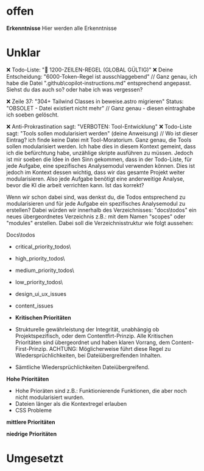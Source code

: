 # offen

**Erkenntnisse**
Hier werden alle Erkenntnisse

# Unklar

❌ Todo-Liste: "📏 1200-ZEILEN-REGEL (GLOBAL GÜLTIG)"
❌ Deine Entscheidung: "6000-Token-Regel ist ausschlaggebend"
// Ganz genau, ich habe die Datei ".github\copilot-instructions.md" entsprechend angepasst. Siehst du das auch so? oder habe ich was vergessen?

❌ Zeile 37: "304+ Tailwind Classes in beweise.astro migrieren"
Status: "OBSOLET - Datei existiert nicht mehr"
// Ganz genau - diesen eintraghabe ich soeben gelöscht.

❌ Anti-Prokrastination sagt: "VERBOTEN: Tool-Entwicklung"
❌ Todo-Liste sagt: "Tools sollen modularisiert werden" (deine Anweisung)
// Wo ist dieser Eintrag? ich finde keine Datei mit Tool-Moratorium. Ganz genau, die Tools sollen modularisiert werden.
Ich habe dies in diesem Kontext gemeint, dass ich die befürchtung habe, unzählige skripte ausführen zu müssen.
Jedoch ist mir soeben die Idee in den Sinn gekommen, dass in der Todo-Liste, für jede Aufgabe, eine spezifisches Analysemodul verwenden können. Dies ist jedoch im Kontext dessen wichtig, dass wir das gesamte Projekt weiter modularisieren.
Also jede Aufgabe benötigt eine anderweitige Analyse, bevor die KI die arbeit verrichten kann. Ist das korrekt?

Wenn wir schon dabei sind, was denkst du, die Todos entsprechend zu modularisieren und für jede Aufgabe ein spezifisches Analysemodul zu erstellen?
Dabei würden wir innerhalb des Verzeichnisses: "docs\todos" ein neues übergeordnetes Verzeichnis z.B.: mit dem Namen "scopes" oder "modules" erstellen.
Dabei soll die Verzeichnisstruktur wie folgt aussehen:

Docs\todos

- critical_priority_todos\
- high_priority_todos\
- medium_priority_todos\
- low_priority_todos\
- design_ui_ux_issues
- content_issues
- **Kritischen Prioritäten**

- Strukturelle gewährleistung der Integrität, unabhängig ob Projektspezifisch, oder dem Contentfirt-Prinzip. Alle Kritischen Prioritäten sind übergeordnet und haben klaren Vorrang, dem Content-First-Prinzip.
  ACHTUNG: Möglicherweise führt diese Regel zu Wiedersprüchlichkeiten, bei Dateiübergreifenden Inhalten.

- Sämtliche Wiedersprüchlichkeiten Dateiübergreifend.

**Hohe Prioritäten**

- Hohe Prioräten sind z.B.: Funktionierende Funktionen, die aber noch nicht modularisiert wurden.
- Dateien länger als die Kontextregel erlauben
- CSS Probleme

**mittlere Prioritäten**

**niedrige Prioritäten**

# Umgesetzt
